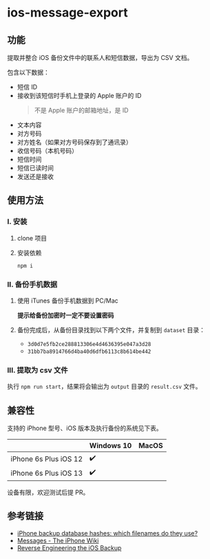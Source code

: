 # ios-message-export

## 功能

提取并整合 iOS 备份文件中的联系人和短信数据，导出为 CSV 文档。

包含以下数据：
- 短信 ID
- 接收到该短信时手机上登录的 Apple 账户的 ID
   > 不是 Apple 账户的邮箱地址，是 ID
- 文本内容
- 对方号码
- 对方姓名（如果对方号码保存到了通讯录）
- 收信号码（本机号码）
- 短信时间
- 短信已读时间
- 发送还是接收

## 使用方法

### I. 安装

1. clone 项目

2. 安装依赖

   ```shell
   npm i
   ```

### II. 备份手机数据

1. 使用 iTunes 备份手机数据到 PC/Mac

   **提示给备份加密时一定不要设置密码**

2. 备份完成后，从备份目录找到以下两个文件，并复制到 `dataset` 目录：

   - `3d0d7e5fb2ce288813306e4d4636395e047a3d28`
   - `31bb7ba8914766d4ba40d6dfb6113c8b614be442`

### III. 提取为 csv 文件

执行 `npm run start`，结果将会输出为 `output` 目录的 `result.csv` 文件。

## 兼容性

支持的 iPhone 型号、iOS 版本及执行备份的系统见下表。

| | Windows 10 | MacOS |
| - | - | - |
| iPhone 6s Plus iOS 12 | ✔️ | |
| iPhone 6s Plus iOS 13 | ✔️ | |

设备有限，欢迎测试后提 PR。

## 参考链接

- [iPhone backup database hashes: which filenames do they use?](https://www.iphonebackupextractor.com/blog/iphone-backup-location-all-files-extension/)
- [Messages - The iPhone Wiki](https://www.theiphonewiki.com/wiki/Messages#message)
- [Reverse Engineering the iOS Backup](https://www.richinfante.com/2017/3/16/reverse-engineering-the-ios-backup)
